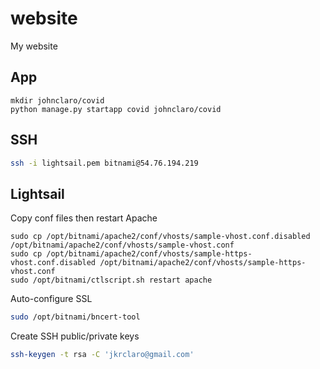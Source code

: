 # website
My website

## App

```
mkdir johnclaro/covid
python manage.py startapp covid johnclaro/covid
```

## SSH

```bash
ssh -i lightsail.pem bitnami@54.76.194.219
```

## Lightsail

Copy conf files then restart Apache
```
sudo cp /opt/bitnami/apache2/conf/vhosts/sample-vhost.conf.disabled /opt/bitnami/apache2/conf/vhosts/sample-vhost.conf
sudo cp /opt/bitnami/apache2/conf/vhosts/sample-https-vhost.conf.disabled /opt/bitnami/apache2/conf/vhosts/sample-https-vhost.conf
sudo /opt/bitnami/ctlscript.sh restart apache
```

Auto-configure SSL
```bash
sudo /opt/bitnami/bncert-tool
```

Create SSH public/private keys
```bash
ssh-keygen -t rsa -C 'jkrclaro@gmail.com'
```